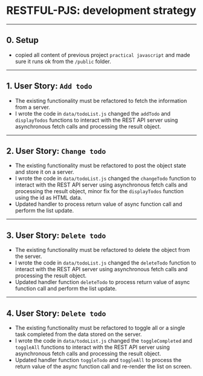 # RESTFUL-PJS: development strategy

---

## 0. Setup

- copied all content of previous project `practical javascript` and made sure it runs ok from the `/public` folder.

---

## 1. User Story: `Add todo`

- The existing functionality must be refactored to fetch the information from a server.
- I wrote the code in `data/todoList.js` changed the `addTodo` and `displayTodos` functions to interact with the REST API server using asynchronous fetch calls and processing the result object.

---

## 2. User Story: `Change todo`

- The existing functionality must be refactored to post the object state and store it on a server.
- I wrote the code in `data/todoList.js` changed the `changeTodo` function to interact with the REST API server using asynchronous fetch calls and processing the result object, minor fix for the `displayTodos` function using the id as HTML data.
- Updated handler to process return value of async function call and perform the list update.

---

## 3. User Story: `Delete todo`

- The existing functionality must be refactored to delete the object from the server.
- I wrote the code in `data/todoList.js` changed the `deleteTodo` function to interact with the REST API server using asynchronous fetch calls and processing the result object.
- Updated handler function `deleteTodo` to process return value of async function call and perform the list update.

---

## 4. User Story: `Delete todo`

- The existing functionality must be refactored to toggle all or a single task completed from the data stored on the server.
- I wrote the code in `data/todoList.js` changed the `toggleCompleted` and `toggleAll` functions to interact with the REST API server using asynchronous fetch calls and processing the result object.
- Updated handler function `toggleTodo` and `toggleAll` to process the return value of the async function call and re-render the list on screen.